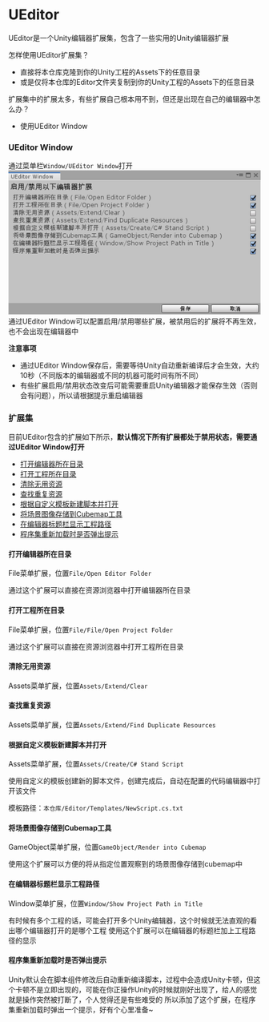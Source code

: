 # UEditor
UEditor是一个Unity编辑器扩展集，包含了一些实用的Unity编辑器扩展

怎样使用UEditor扩展集？

* 直接将本仓库克隆到你的Unity工程的Assets下的任意目录
* 或是仅将本仓库的Editor文件夹复制到你的Unity工程的Assets下的任意目录

扩展集中的扩展太多，有些扩展自己根本用不到，但还是出现在自己的编辑器中怎么办？

* 使用UEditor Window

### UEditor Window
通过菜单栏`Window/UEditor Window`打开
![](/Docs/ueditor_window.png)
通过UEditor Window可以配置启用/禁用哪些扩展，被禁用后的扩展将不再生效，也不会出现在编辑器中

**注意事项**
* 通过UEditor Window保存后，需要等待Unity自动重新编译后才会生效，大约10秒（不同版本的编辑器或不同的机器可能时间有所不同）
* 有些扩展启用/禁用状态改变后可能需要重启Unity编辑器才能保存生效（否则会有问题），所以请根据提示重启编辑器

### 扩展集
目前UEditor包含的扩展如下所示，**默认情况下所有扩展都处于禁用状态，需要通过UEditor Window打开**

* [打开编辑器所在目录](#打开编辑器所在目录)
* [打开工程所在目录](#打开工程所在目录)
* [清除无用资源](#清除无用资源)
* [查找重复资源](#查找重复资源)
* [根据自定义模板新建脚本并打开](#根据自定义模板新建脚本并打开)
* [将场景图像存储到Cubemap工具](#将场景图像存储到Cubemap工具)
* [在编辑器标题栏显示工程路径](#在编辑器标题栏显示工程路径)
* [程序集重新加载时是否弹出提示](#程序集重新加载时是否弹出提示)



#### 打开编辑器所在目录

File菜单扩展，位置`File/Open Editor Folder`

通过这个扩展可以直接在资源浏览器中打开编辑器所在目录

#### 打开工程所在目录

File菜单扩展，位置`File/File/Open Project Folder`

通过这个扩展可以直接在资源浏览器中打开工程所在目录

#### 清除无用资源

Assets菜单扩展，位置`Assets/Extend/Clear`

#### 查找重复资源

Assets菜单扩展，位置`Assets/Extend/Find Duplicate Resources`

#### 根据自定义模板新建脚本并打开

Assets菜单扩展，位置`Assets/Create/C# Stand Script`

使用自定义的模板创建新的脚本文件，创建完成后，自动在配置的代码编辑器中打开该文件

模板路径：`本仓库/Editor/Templates/NewScript.cs.txt`

#### 将场景图像存储到Cubemap工具

GameObject菜单扩展，位置`GameObject/Render into Cubemap`

使用这个扩展可以方便的将从指定位置观察到的场景图像存储到cubemap中

#### 在编辑器标题栏显示工程路径

Window菜单扩展，位置`Window/Show Project Path in Title`

有时候有多个工程的话，可能会打开多个Unity编辑器，这个时候就无法直观的看出哪个编辑器打开的是哪个工程
使用这个扩展可以在编辑器的标题栏加上工程路径的显示

#### 程序集重新加载时是否弹出提示
Unity默认会在脚本组件修改后自动重新编译脚本，过程中会造成Unity卡顿，但这个卡顿不是立即出现的，可能在你正操作Unity的时候就刚好出现了，给人的感觉就是操作突然被打断了，个人觉得还是有些难受的
所以添加了这个扩展，在程序集重新加载时弹出一个提示，好有个心里准备~